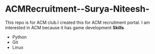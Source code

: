 # ACMRecruitment--Surya-Niteesh-
This repo is for ACM club.I created this for ACM recruitment portal.
I am interested in ACM because it has game development
**Skills**
- Python
- Git
- Linux
